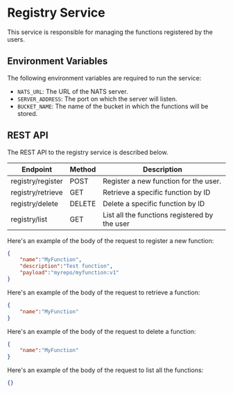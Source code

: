 # Registry Service
This service is responsible for managing the functions registered by the users.

## Environment Variables
The following environment variables are required to run the service:
- `NATS_URL`: The URL of the NATS server.
- `SERVER_ADDRESS`: The port on which the server will listen.
- `BUCKET_NAME`: The name of the bucket in which the functions will be stored.

## REST API
The REST API to the registry service is described below.

| Endpoint             | Method | Description                                   |
|----------------------|--------|-----------------------------------------------|
| registry/register    | POST   | Register a new function for the user.         |
| registry/retrieve    | GET    | Retrieve a specific function by ID            |
| registry/delete      | DELETE | Delete a specific function by ID              |
| registry/list        | GET    | List all the functions registered by the user |

Here's an example of the body of the request to register a new function:
```json
{
    "name":"MyFunction",
    "description":"Test function",
    "payload":"myrepo/myfunction:v1"
}
```

Here's an example of the body of the request to retrieve a function:
```json
{
    "name":"MyFunction"
}
```

Here's an example of the body of the request to delete a function:
```json
{
    "name":"MyFunction"
}
```

Here's an example of the body of the request to list all the functions:
```json
{}
```